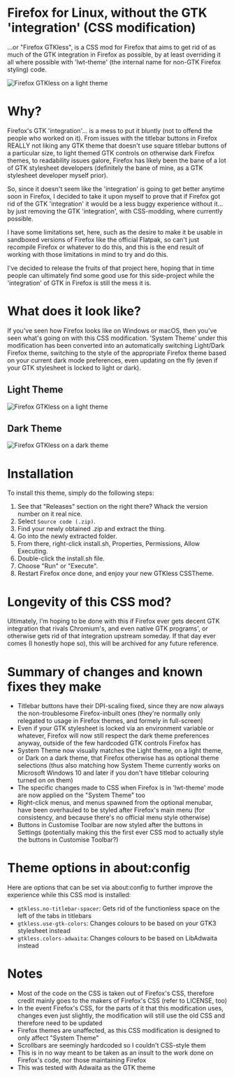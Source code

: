 # Firefox for Linux, without the GTK 'integration' (CSS modification)
...or "Firefox GTKless", is a CSS mod for Firefox that aims to get rid of as much of the GTK integration in Firefox as possible, by at least overriding it all where possible with 'lwt-theme' (the internal name for non-GTK Firefox styling) code.

![Firefox GTKless on a light theme](https://github.com/dominichayesferen/Firefox-CSSTheme-GTKless/raw/main/screenshots/light.png)

<h1>Why?</h1>

Firefox's GTK 'integration'... is a mess to put it bluntly (not to offend the people who worked on it). From issues with the titlebar buttons in Firefox REALLY not liking any GTK theme that doesn't use square titlebar buttons of a particular size, to light themed GTK controls on otherwise dark Firefox themes, to readability issues galore, Firefox has likely been the bane of a lot of GTK stylesheet developers (definitely the bane of mine, as a GTK stylesheet developer myself prior).

So, since it doesn't seem like the 'integration' is going to get better anytime soon in Firefox, I decided to take it upon myself to prove that if Firefox got rid of the GTK 'integration' it would be a less buggy experience without it... by just removing the GTK 'integration', with CSS-modding, where currently possible.

I have some limitations set, here, such as the desire to make it be usable in sandboxed versions of Firefox like the official Flatpak, so can't just recompile Firefox or whatever to do this, and this is the end result of working with those limitations in mind to try and do this.

I've decided to release the fruits of that project here, hoping that in time people can ultimately find some good use for this side-project while the 'integration' of GTK in Firefox is still the mess it is.

<h1>What does it look like?</h1>

If you've seen how Firefox looks like on Windows or macOS, then you've seen what's going on with this CSS modification. 'System Theme' under this modification has been converted into an automatically switching Light/Dark Firefox theme, switching to the style of the appropriate Firefox theme based on your current dark mode preferences, even updating on the fly (even if your GTK stylesheet is locked to light or dark).

<h2>Light Theme</h2>

![Firefox GTKless on a light theme](https://github.com/dominichayesferen/Firefox-CSSTheme-GTKless/raw/main/screenshots/light.png)

<h2>Dark Theme</h2>

![Firefox GTKless on a dark theme](https://github.com/dominichayesferen/Firefox-CSSTheme-GTKless/raw/main/screenshots/dark.png)

<h1>Installation</h1>

To install this theme, simply do the following steps:

1. See that "Releases" section on the right there? Whack the version number on it real nice.
2. Select `Source code (.zip)`.
3. Find your newly obtained .zip and extract the thing.
4. Go into the newly extracted folder.
5. From there, right-click install.sh, Properties, Permissions, Allow Executing.
6. Double-click the install.sh file.
7. Choose "Run" or "Execute".
8. Restart Firefox once done, and enjoy your new GTKless CSSTheme.

<h1>Longevity of this CSS mod?</h1>

Ultimately, I'm hoping to be done with this if Firefox ever gets decent GTK integration that rivals Chromium's, and even native GTK programs', or otherwise gets rid of that integration upstream someday. If that day ever comes (I honestly hope so), this will be archived for any future reference.

<h1>Summary of changes and known fixes they make</h1>

- Titlebar buttons have their DPI-scaling fixed, since they are now always the non-troublesome Firefox-inbuilt ones (they're normally only relegated to usage in Firefox themes, and formely in full-screen)
- Even if your GTK stylesheet is locked via an environment variable or whatever, Firefox will now still respect the dark theme preferences anyway, outside of the few hardcoded GTK controls Firefox has
- System Theme now visually matches the Light theme, on a light theme, or Dark on a dark theme, that Firefox otherwise has as optional theme selections (thus also matching how System Theme currently works on Microsoft Windows 10 and later if you don't have titlebar colouring turned on on them)
- The specific changes made to CSS when Firefox is in 'lwt-theme' mode are now applied on the "System Theme" too
- Right-click menus, and menus spawned from the optional menubar, have been overhauled to be styled after Firefox's main menu (for consistency, and because there's no official menu style otherwise)
- Buttons in Customise Toolbar are now styled after the buttons in Settings (potentially making this the first ever CSS mod to actually style the buttons in Customise Toolbar?)

<h1>Theme options in about:config</h1>

Here are options that can be set via about:config to further improve the experience while this CSS mod is installed:

- `gtkless.no-titlebar-spacer`: Gets rid of the functionless space on the left of the tabs in titlebars
- `gtkless.use-gtk-colors`: Changes colours to be based on your GTK3 stylesheet instead
- `gtkless.colors-adwaita`: Changes colours to be based on LibAdwaita instead

<h1>Notes</h1>

- Most of the code on the CSS is taken out of Firefox's CSS, therefore credit mainly goes to the makers of Firefox's CSS (refer to LICENSE, too)
- In the event Firefox's CSS, for the parts of it that this modification uses, changes even just slightly, the modification will still use the old CSS and therefore need to be updated
- Firefox themes are unaffected, as this CSS modification is designed to only affect "System Theme"
- Scrollbars are seemingly hardcoded so I couldn't CSS-style them
- This is in no way meant to be taken as an insult to the work done on Firefox's code, nor those maintaining Firefox
- This was tested with Adwaita as the GTK theme
